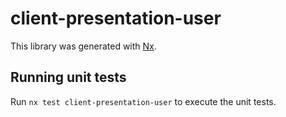 # client-presentation-user

This library was generated with [Nx](https://nx.dev).

## Running unit tests

Run `nx test client-presentation-user` to execute the unit tests.

